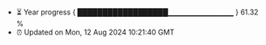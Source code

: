 - ⏳ Year progress { ██████████████████▁▁▁▁▁▁▁▁▁▁▁▁ } 61.32 %
- ⏰ Updated on Mon, 12 Aug 2024 10:21:40 GMT

